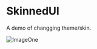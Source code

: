 SkinnedUI
=========

A demo of changging theme/skin.

![ImageOne](http://img.bimg.126.net/photo/0Zp2fyrUxlHyUEqEwGAG8Q==/3947968023360445390.jpg)

